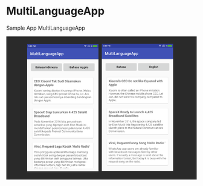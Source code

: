 # MultiLanguageApp
Sample App MultiLanguageApp

![Screenshot](https://github.com/RazibKani/MultiLanguageApp/blob/master/multiplelanguageapp.png)
